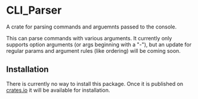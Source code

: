 # CLI_Parser
A crate for parsing commands and arguemnts passed to the console.
 
This can parse commands with various arguments. It currently only supports option arguments (or args beginning with a "-"), but an update for regular params and argument rules (like ordering) will be coming soon.

## Installation
There is currently no way to install this package. Once it is published on [crates.io](https://crates.io/) it will be available for installation.